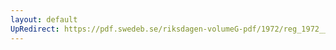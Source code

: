 ```yaml
---
layout: default
UpRedirect: https://pdf.swedeb.se/riksdagen-volumeG-pdf/1972/reg_1972__reg_01.pdf
---
```

